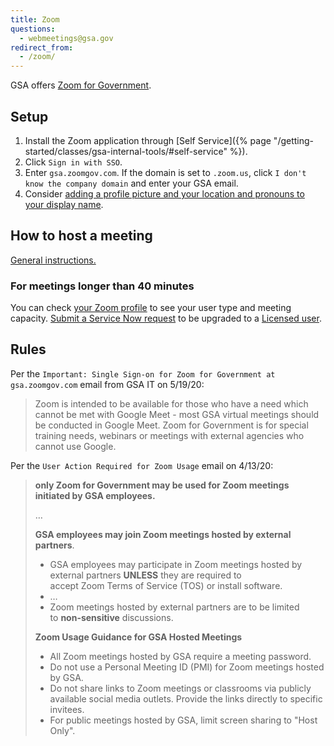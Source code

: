 ```yaml
---
title: Zoom
questions:
  - webmeetings@gsa.gov
redirect_from:
  - /zoom/
---
```


GSA offers [Zoom for Government](https://zoomgov.com/).

## Setup

1. Install the Zoom application through [Self
   Service]({% page "/getting-started/classes/gsa-internal-tools/#self-service" %}).
1. Click `Sign in with SSO`.
1. Enter `gsa.zoomgov.com`. If the domain is set to `.zoom.us`, click
   `I don't know the company domain` and enter your GSA email.
1. Consider
   [adding a profile picture and your location and pronouns to your display name](https://www.zoomgov.com/profile).

## How to host a meeting

[General instructions.](https://support.zoom.us/hc/en-us/articles/201362613-How-Do-I-Host-A-Video-Meeting-)

### For meetings longer than 40 minutes

You can check [your Zoom profile](https://gsa.zoomgov.com/profile) to see your
user type and meeting capacity.
[Submit a Service Now request](https://gsa.servicenowservices.com/sp?id=sc_cat_item&sys_id=ee54c0881b665410b1f620eae54bcbc7)
to be upgraded to a
[Licensed user](https://support.zoom.us/hc/en-us/articles/201363173-Account-Types#usertype).

## Rules

Per the `Important: Single Sign-on for Zoom for Government at gsa.zoomgov.com`
email from GSA IT on 5/19/20:

> Zoom is intended to be available for those who have a need which cannot be met
> with Google Meet - most GSA virtual meetings should be conducted in Google
> Meet. Zoom for Government is for special training needs, webinars or meetings
> with external agencies who cannot use Google.

Per the `User Action Required for Zoom Usage` email on 4/13/20:

> **only Zoom for Government may be used for Zoom meetings initiated by GSA
> employees.**
>
> …
>
> **GSA employees may join Zoom meetings hosted by external partners**.
>
> - GSA employees may participate in Zoom meetings hosted by external
>   partners **UNLESS** they are required to accept Zoom Terms of Service (TOS)
>   or install software.
> - …
> - Zoom meetings hosted by external partners are to be limited
>   to **non-sensitive** discussions.
>
> **Zoom Usage Guidance for GSA Hosted Meetings**
>
> - All Zoom meetings hosted by GSA require a meeting password.
> - Do not use a Personal Meeting ID (PMI) for Zoom meetings hosted by GSA.
> - Do not share links to Zoom meetings or classrooms via publicly available
>   social media outlets. Provide the links directly to specific invitees.
> - For public meetings hosted by GSA, limit screen sharing to "Host Only".
